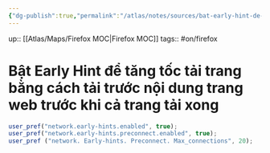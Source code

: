 ```yaml
---
{"dg-publish":true,"permalink":"/atlas/notes/sources/bat-early-hint-de-tang-toc-tai-trang-bang-cach-tai-truoc-noi-dung-trang-web-truoc-khi-ca-trang-tai-xong/"}
---
```


up:: [[Atlas/Maps/Firefox MOC\|Firefox MOC]]
tags:: #on/firefox 

# Bật Early Hint để tăng tốc tải trang bằng cách tải trước nội dung trang web trước khi cả trang tải xong

```javaScript
user_pref("network.early-hints.enabled", true);  
user_pref("network.early-hints.preconnect.enabled", true); 
user_pref ("network. Early-hints. Preconnect. Max_connections", 20); 
```